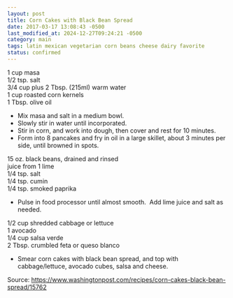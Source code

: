 ```yaml
---
layout: post
title: Corn Cakes with Black Bean Spread
date: 2017-03-17 13:08:43 -0500
last_modified_at: 2024-12-27T09:24:21 -0500
category: main
tags: latin mexican vegetarian corn beans cheese dairy favorite
status: confirmed
---
```

1 cup masa  
1/2 tsp. salt  
3/4 cup plus 2 Tbsp. (215ml) warm water  
1 cup roasted corn kernels  
1 Tbsp. olive oil  

  * Mix masa and salt in a medium bowl.
  * Slowly stir in water until incorporated.
  * Stir in corn, and work into dough, then cover and rest for 10 minutes.
  * Form into 8 pancakes and fry in oil in a large skillet, about 3 minutes per side, until browned in spots.

15 oz. black beans, drained and rinsed  
juice from 1 lime  
1/4 tsp. salt  
1/4 tsp. cumin  
1/4 tsp. smoked paprika  

  * Pulse in food processor until almost smooth.  Add lime juice and salt as needed.

1/2 cup shredded cabbage or lettuce  
1 avocado  
1/4 cup salsa verde  
2 Tbsp. crumbled feta or queso blanco  

  * Smear corn cakes with black bean spread, and top with cabbage/lettuce, avocado cubes, salsa and cheese.

Source: <https://www.washingtonpost.com/recipes/corn-cakes-black-bean-spread/15762>
